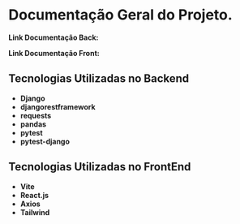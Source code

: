 # Documentação Geral do Projeto.

**Link Documentação Back:**

**Link Documentação Front:**

## Tecnologias Utilizadas no Backend
- **Django**
- **djangorestframework**
- **requests**
- **pandas**
- **pytest**
- **pytest-django**

## Tecnologias Utilizadas no FrontEnd

- **Vite**
- **React.js**
- **Axios**
- **Tailwind**
